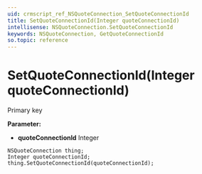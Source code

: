 ```yaml
---
uid: crmscript_ref_NSQuoteConnection_SetQuoteConnectionId
title: SetQuoteConnectionId(Integer quoteConnectionId)
intellisense: NSQuoteConnection.SetQuoteConnectionId
keywords: NSQuoteConnection, GetQuoteConnectionId
so.topic: reference
---
```


# SetQuoteConnectionId(Integer quoteConnectionId)

Primary key

**Parameter:** 
 - **quoteConnectionId** Integer

```crmscript
NSQuoteConnection thing;
Integer quoteConnectionId;
thing.SetQuoteConnectionId(quoteConnectionId);
```

